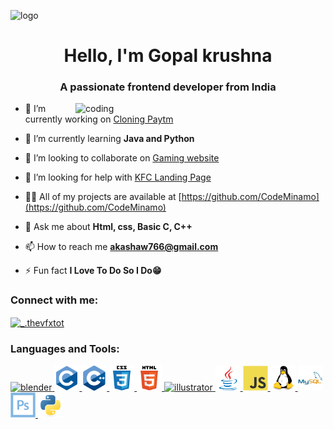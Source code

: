 ![logo](https://media2.giphy.com/media/4OAxDXv4RdUeg38JYi/giphy.gif?cid=790b7611e3962f840d0bc3020e36f4a7f2a18480cf548c23&rid=giphy.gif&ct=g)
<h1 align="center">Hello, I'm Gopal krushna</h1>
<h3 align="center">A passionate frontend developer from India</h3>

<img align="right" alt="coding" width="400" src="https://paradox.ba/paradox/wp-content/uploads/2019/09/4paradox-animation.gif"></img>

- 🔭 I’m currently working on [Cloning Paytm](https://codeminamo.github.io/Paytm-clone/)

- 🌱 I’m currently learning **Java and Python**

- 👯 I’m looking to collaborate on [Gaming website](https://codeminamo.github.io/Gaming-website/)

- 🤝 I’m looking for help with [KFC Landing Page](https://codeminamo.github.io/KFC-Landing-Page-Website/)

- 👨‍💻 All of my projects are available at [https://github.com/CodeMinamo](https://github.com/CodeMinamo)

- 💬 Ask me about **Html, css, Basic C, C++**

- 📫 How to reach me **akashaw766@gmail.com**

- ⚡ Fun fact **I Love To Do So I Do😁**

<h3 align="left">Connect with me:</h3>
<p align="left">
<a href="https://instagram.com/_.thevfxtot" target="blank"><img align="center" src="https://raw.githubusercontent.com/rahuldkjain/github-profile-readme-generator/master/src/images/icons/Social/instagram.svg" alt="_.thevfxtot" height="30" width="40" /></a>
</p>

<h3 align="left">Languages and Tools:</h3>
<p align="left"> <a href="https://www.blender.org/" target="_blank" rel="noreferrer"> <img src="https://download.blender.org/branding/community/blender_community_badge_white.svg" alt="blender" width="40" height="40"/> </a> <a href="https://www.cprogramming.com/" target="_blank" rel="noreferrer"> <img src="https://raw.githubusercontent.com/devicons/devicon/master/icons/c/c-original.svg" alt="c" width="40" height="40"/> </a> <a href="https://www.w3schools.com/cpp/" target="_blank" rel="noreferrer"> <img src="https://raw.githubusercontent.com/devicons/devicon/master/icons/cplusplus/cplusplus-original.svg" alt="cplusplus" width="40" height="40"/> </a> <a href="https://www.w3schools.com/css/" target="_blank" rel="noreferrer"> <img src="https://raw.githubusercontent.com/devicons/devicon/master/icons/css3/css3-original-wordmark.svg" alt="css3" width="40" height="40"/> </a> <a href="https://www.w3.org/html/" target="_blank" rel="noreferrer"> <img src="https://raw.githubusercontent.com/devicons/devicon/master/icons/html5/html5-original-wordmark.svg" alt="html5" width="40" height="40"/> </a> <a href="https://www.adobe.com/in/products/illustrator.html" target="_blank" rel="noreferrer"> <img src="https://www.vectorlogo.zone/logos/adobe_illustrator/adobe_illustrator-icon.svg" alt="illustrator" width="40" height="40"/> </a> <a href="https://www.java.com" target="_blank" rel="noreferrer"> <img src="https://raw.githubusercontent.com/devicons/devicon/master/icons/java/java-original.svg" alt="java" width="40" height="40"/> </a> <a href="https://developer.mozilla.org/en-US/docs/Web/JavaScript" target="_blank" rel="noreferrer"> <img src="https://raw.githubusercontent.com/devicons/devicon/master/icons/javascript/javascript-original.svg" alt="javascript" width="40" height="40"/> </a> <a href="https://www.linux.org/" target="_blank" rel="noreferrer"> <img src="https://raw.githubusercontent.com/devicons/devicon/master/icons/linux/linux-original.svg" alt="linux" width="40" height="40"/> </a> <a href="https://www.mysql.com/" target="_blank" rel="noreferrer"> <img src="https://raw.githubusercontent.com/devicons/devicon/master/icons/mysql/mysql-original-wordmark.svg" alt="mysql" width="40" height="40"/> </a> <a href="https://www.photoshop.com/en" target="_blank" rel="noreferrer"> <img src="https://raw.githubusercontent.com/devicons/devicon/master/icons/photoshop/photoshop-line.svg" alt="photoshop" width="40" height="40"/> </a> <a href="https://www.python.org" target="_blank" rel="noreferrer"> <img src="https://raw.githubusercontent.com/devicons/devicon/master/icons/python/python-original.svg" alt="python" width="40" height="40"/> </a> </p>
